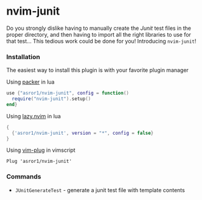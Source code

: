 # nvim-junit

Do you strongly dislike having to manually create the _Junit_ test files in the proper directory, and then
having to import all the right libraries to use for that test... This tedious work could be done for you!
Introducing `nvim-junit`! 

### Installation

The easiest way to install this plugin is with your favorite plugin manager

Using [packer](https://github.com/wbthomason/packer.nvim) in lua

```lua
use {"asror1/nvim-junit", config = function()
  require("nvim-junit").setup()
end}
```

Using [lazy.nvim](https://github.com/folke/lazy.nvim) in lua

```lua
{
  {'asror1/nvim-junit', version = "*", config = false}
}
```

Using [vim-plug](https://github.com/junegunn/vim-plug) in vimscript

```vim
Plug 'asror1/nvim-junit'
```

### Commands

* `JUnitGenerateTest` - generate a junit test file with template contents
